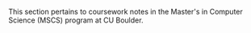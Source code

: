 This section pertains to coursework notes in the Master's in Computer Science
(MSCS) program at CU Boulder.
